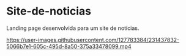 # Site-de-noticias

Landing page desenvolvida para um site de notícias.

https://user-images.githubusercontent.com/127783384/231437832-5066b7e1-605c-495d-8a50-375a33478099.mp4

